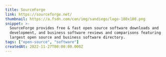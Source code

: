 ```yaml
---
title: SourceForge
link: https://sourceforge.net/
thumbnail: https://a.fsdn.com/con/img/sandiego/logo-180x180.png
snippet: >-
  SourceForge provides free & fast open source software downloads and
  development, and business software reviews and comparisons featuring the
  largest open source and business software directory.
tags: ["open-source", "software"]
createdAt: 2022-11-27T00:00:00.000Z
---
```

